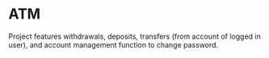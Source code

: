 # ATM
Project features withdrawals, deposits, transfers (from account of logged in user), and account management function to change password. 
